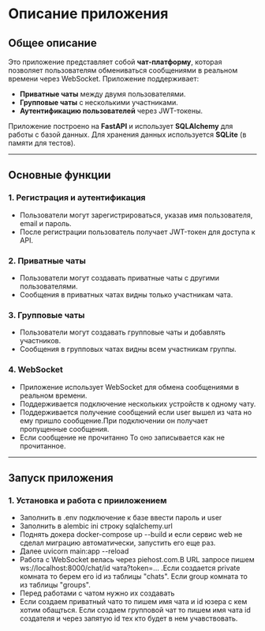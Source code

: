 # Описание приложения

## Общее описание
Это приложение представляет собой **чат-платформу**, которая позволяет пользователям обмениваться сообщениями в реальном времени через WebSocket. Приложение поддерживает:
- **Приватные чаты** между двумя пользователями.
- **Групповые чаты** с несколькими участниками.
- **Аутентификацию пользователей** через JWT-токены.

Приложение построено на **FastAPI** и использует **SQLAlchemy** для работы с базой данных. Для хранения данных используется **SQLite** (в памяти для тестов).

---

## Основные функции

### 1. **Регистрация и аутентификация**
- Пользователи могут зарегистрироваться, указав имя пользователя, email и пароль.
- После регистрации пользователь получает JWT-токен для доступа к API.

### 2. **Приватные чаты**
- Пользователи могут создавать приватные чаты с другими пользователями.
- Сообщения в приватных чатах видны только участникам чата.

### 3. **Групповые чаты**
- Пользователи могут создавать групповые чаты и добавлять участников.
- Сообщения в групповых чатах видны всем участникам группы.

### 4. **WebSocket**
- Приложение использует WebSocket для обмена сообщениями в реальном времени.
- Поддерживается подключение нескольких устройств к одному чату.
- Поддерживается получение сообщений если user вышел из чата но ему пришло сообщение.При подключении он получает пропущенные сообщения.
- Если сообщение не прочитанно То оно записывается как не прочитанное.
---

## Запуск приложения

### 1. **Установка и работа с прииложением**
- Заполнить в .env подключение к базе ввести пароль и user
- Заполнить в alembic ini строку sqlalchemy.url
- Поднять докера docker-compose up --build и если сервис web не сделал миграцию автоматически, запустить его еще раз.
- Далее uvicorn main:app --reload
- Работа с WebSocket велась через piehost.com.В URL запросе пишем ws://localhost:8000/chat/id чата?token=... .Если создается private комната  то берем его id из таблицы "chats".
  Если group комната то из таблицы  "groups".
- Перед работами с чатом нужно их создавать
- Если создаем приватный чато то пишем имя чата и id юзера с кем хотим обащться. Если создаем групповой чат то пишем имя чата id создателя и через запятую id тех кто будет в нем учавствовать.  

